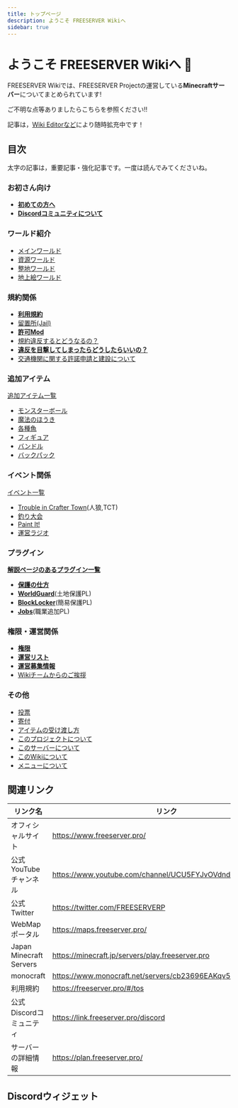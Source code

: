 ```yaml
---
title: トップページ
description: ようこそ FREESERVER Wikiへ
sidebar: true
---
```


# ようこそ FREESERVER Wikiへ :tada:

FREESERVER Wikiでは、FREESERVER Projectの運営している**Minecraftサーバー**についてまとめられています!

ご不明な点等ありましたらこちらを参照ください!!

記事は，[Wiki Editorなど](about-wiki)により随時拡充中です！

## 目次

太字の記事は，重要記事・強化記事です。一度は読んでみてくださいね。

### お初さん向け

* **[初めての方へ](beginners-guide)**
* **[Discordコミュニティについて](discord)**

### ワールド紹介

* [メインワールド](world/main)
* [資源ワールド](world/shigen)
* [整地ワールド](world/seichi)
* [地上絵ワールド](world/art-world)

### 規約関係

* **[利用規約](terms/)**
* [留置所(Jail)](jail)
* **[許可Mod](allow-mods)**
* [規約違反するとどうなるの？](terms/violation)
* **[違反を目撃してしまったらどうしたらいいの？](terms/violation-look)**
* [交通機関に関する許諾申請と建設について](terms/how-to-apply-for-railway-construction)

### 追加アイテム

[追加アイテム一覧](item/)

* [モンスターボール](item/monsterbowl)
* [魔法のほうき](item/broom)
* [各種魚](item/addfish)
* [フィギュア](item/figure)
* [バンドル](item/bundle)
* [バックパック](item/backpack)

### イベント関係

[イベント一覧](event/)

* [Trouble in Crafter Town](event/tct)(人狼,TCT)
* [釣り大会](event/fishcontest)
* [Paint It!](event/paint-it)
* [運営ラジオ](event/radio)

### プラグイン

**[解説ページのあるプラグイン一覧](plugin/)**

* **[保護の仕方](plugin/how-to-protect.md)**
* **[WorldGuard](plugin/worldguard)**(土地保護PL)
* **[BlockLocker](plugin/blocklocker)**(簡易保護PL)
* **[Jobs](plugin/jobs)**(職業追加PL)

### 権限・運営関係

* **[権限](permissions)**
* **[運営リスト](admins/)**
* **[運営募集情報](recruit-info)**
* [Wikiチームからのご挨拶](from-wikiteam)

### その他

* [投票](vote)
* [寄付](donate)
* [アイテムの受け渡し方](how-to/senditem)
* [このプロジェクトについて](about-project)
* [このサーバーについて](about-server)
* [このWikiについて](about-wiki)
* [メニューについて](menu.md)

## 関連リンク

| リンク名                    | リンク                                                      |
| --- | --- |
| オフィシャルサイト               | https://www.freeserver.pro/                              |
| 公式YouTubeチャンネル          | https://www.youtube.com/channel/UCU5FYJvOVdndHU_CQFXkZ9g |
| 公式Twitter               | https://twitter.com/FREESERVERP                          |
| WebMapポータル              | https://maps.freeserver.pro/                             |
| Japan Minecraft Servers | https://minecraft.jp/servers/play.freeserver.pro         |
| monocraft               | https://www.monocraft.net/servers/cb23696EAKqv51cX1L6U   |
| 利用規約                    | https://freeserver.pro/#/tos                             |
| 公式Discordコミュニティ         | https://link.freeserver.pro/discord                           |
| サーバーの詳細情報 | https://plan.freeserver.pro/ |

## Discordウィジェット

<discord-widget url="https://discord.com/api/guilds/393963617604861952/widget.json"/>
